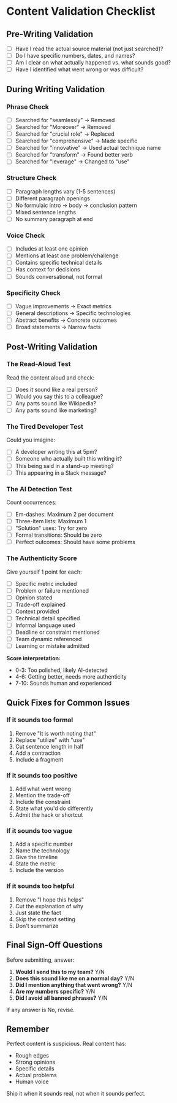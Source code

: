 # Content Validation Checklist

## Pre-Writing Validation

- [ ] Have I read the actual source material (not just searched)?
- [ ] Do I have specific numbers, dates, and names?
- [ ] Am I clear on what actually happened vs. what sounds good?
- [ ] Have I identified what went wrong or was difficult?

## During Writing Validation

### Phrase Check

- [ ] Searched for "seamlessly" → Removed
- [ ] Searched for "Moreover" → Removed
- [ ] Searched for "crucial role" → Replaced
- [ ] Searched for "comprehensive" → Made specific
- [ ] Searched for "innovative" → Used actual technique name
- [ ] Searched for "transform" → Found better verb
- [ ] Searched for "leverage" → Changed to "use"

### Structure Check

- [ ] Paragraph lengths vary (1-5 sentences)
- [ ] Different paragraph openings
- [ ] No formulaic intro → body → conclusion pattern
- [ ] Mixed sentence lengths
- [ ] No summary paragraph at end

### Voice Check

- [ ] Includes at least one opinion
- [ ] Mentions at least one problem/challenge
- [ ] Contains specific technical details
- [ ] Has context for decisions
- [ ] Sounds conversational, not formal

### Specificity Check

- [ ] Vague improvements → Exact metrics
- [ ] General descriptions → Specific technologies
- [ ] Abstract benefits → Concrete outcomes
- [ ] Broad statements → Narrow facts

## Post-Writing Validation

### The Read-Aloud Test

Read the content aloud and check:

- [ ] Does it sound like a real person?
- [ ] Would you say this to a colleague?
- [ ] Any parts sound like Wikipedia?
- [ ] Any parts sound like marketing?

### The Tired Developer Test

Could you imagine:

- [ ] A developer writing this at 5pm?
- [ ] Someone who actually built this writing it?
- [ ] This being said in a stand-up meeting?
- [ ] This appearing in a Slack message?

### The AI Detection Test

Count occurrences:

- [ ] Em-dashes: Maximum 2 per document
- [ ] Three-item lists: Maximum 1
- [ ] "Solution" uses: Try for zero
- [ ] Formal transitions: Should be zero
- [ ] Perfect outcomes: Should have some problems

### The Authenticity Score

Give yourself 1 point for each:

- [ ] Specific metric included
- [ ] Problem or failure mentioned
- [ ] Opinion stated
- [ ] Trade-off explained
- [ ] Context provided
- [ ] Technical detail specified
- [ ] Informal language used
- [ ] Deadline or constraint mentioned
- [ ] Team dynamic referenced
- [ ] Learning or mistake admitted

**Score interpretation:**

- 0-3: Too polished, likely AI-detected
- 4-6: Getting better, needs more authenticity
- 7-10: Sounds human and experienced

## Quick Fixes for Common Issues

### If it sounds too formal

1. Remove "It is worth noting that"
2. Replace "utilize" with "use"
3. Cut sentence length in half
4. Add a contraction
5. Include a fragment

### If it sounds too positive

1. Add what went wrong
2. Mention the trade-off
3. Include the constraint
4. State what you'd do differently
5. Admit the hack or shortcut

### If it sounds too vague

1. Add a specific number
2. Name the technology
3. Give the timeline
4. State the metric
5. Include the version

### If it sounds too helpful

1. Remove "I hope this helps"
2. Cut the explanation of why
3. Just state the fact
4. Skip the context setting
5. Don't summarize

## Final Sign-Off Questions

Before submitting, answer:

1. **Would I send this to my team?** Y/N
2. **Does this sound like me on a normal day?** Y/N
3. **Did I mention anything that went wrong?** Y/N
4. **Are my numbers specific?** Y/N
5. **Did I avoid all banned phrases?** Y/N

If any answer is No, revise.

## Remember

Perfect content is suspicious. Real content has:

- Rough edges
- Strong opinions
- Specific details
- Actual problems
- Human voice

Ship it when it sounds real, not when it sounds perfect.
